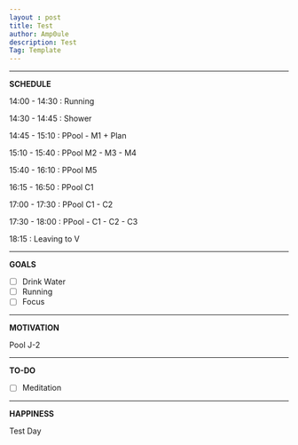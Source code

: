 ```yaml
---
layout : post
title: Test
author: Amp0ule
description: Test
Tag: Template
---
```


*****
**SCHEDULE**

14:00 - 14:30 : Running

14:30 - 14:45 : Shower

14:45 - 15:10 : PPool - M1 + Plan

15:10 - 15:40 : PPool M2 - M3 - M4 

15:40 - 16:10 : PPool M5

16:15 - 16:50 : PPool C1

17:00 - 17:30 : PPool C1 - C2

17:30 - 18:00 : PPool - C1 - C2 - C3 

18:15 : Leaving to V


*****
**GOALS**

- [ ] Drink Water
- [ ] Running
- [ ] Focus 

*****
**MOTIVATION**

Pool J-2

*****
**TO-DO**

 - [ ] Meditation 

*****
**HAPPINESS**

Test Day
